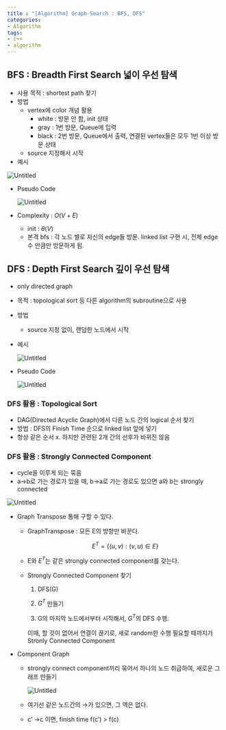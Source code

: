 ```yaml
--- 
title : "[Algorithm] Graph Search : BFS, DFS"
categories:
- Algorithm
tags:
- c++
- algorithm
---
```


## BFS : Breadth First Search 넓이 우선 탐색

- 사용 목적 : shortest path 찾기
- 방법
    - vertex에 color 개념 활용
        - white : 방문 안 함, init 상태
        - gray : 1번 방문, Queue에 입력
        - black : 2번 방문, Queue에서 출력, 연결된 vertex들은 모두 1번 이상 방문 상태
    - source 지정해서 시작
- 예시

![Untitled](../../assets/images/2023-04-27-graph-search-bfs-dfs/Untitled.png)

- Pseudo Code
    
    ![Untitled](../../assets/images/2023-04-27-graph-search-bfs-dfs/Untitled%201.png)
    
- Complexity : $O(V+E)$
    - init : $\theta(V)$
    - 본격  bfs : 각 노드 별로 자신의 edge들 방문. linked list 구현 시, 전체 edge 수 만큼만 방문하게 됨.

## DFS : Depth First Search 깊이 우선 탐색

- only directed graph
- 목적 : topological sort 등 다른 algorithm의 subroutine으로 사용
- 방법
    - source 지정 없이, 랜덤한 노드에서 시작
- 예시
    
    ![Untitled](../../assets/images/2023-04-27-graph-search-bfs-dfs/Untitled%202.png)
    
- Pseudo Code
    
    ![Untitled](../../assets/images/2023-04-27-graph-search-bfs-dfs/Untitled%203.png)
    

### DFS 활용 : Topological Sort

- DAG(Directed Acyclic Graph)에서 다른 노드 간의 logical 순서 찾기
- 방법 : DFS의 Finish Time 순으로 linked list 앞에 넣기
- 항상 같은 순서 x. 하지만 관련된 2개 간의 선후가 바뀌진 않음

### DFS 활용 : Strongly Connected Component

- cycle을 이루게 되는 묶음
- a→b로 가는 경로가 있을 때, b→a로 가는 경로도 있으면 a와 b는 strongly connected

![Untitled](../../assets/images/2023-04-27-graph-search-bfs-dfs/Untitled%204.png)

- Graph Transpose 통해 구할 수 있다.
    - GraphTranspose : 모든 E의 방향만 바꾼다.
        
        $$
        E^T = \{(u, v) : (v, u) \in E \}
        $$
        
    - E와 $E^T$는 같은 strongly connected component를 갖는다.
    - Strongly Connected Component 찾기
        
        1) DFS(G)
        
        2) $G^T$ 만들기
        
        3) G의 마지막 노드에서부터 시작해서, $G^T$의 DFS 수행.
        
        이때, 할 것이 없어서 연결이 끊기로, 새로 random한 수행 필요할 때까지가 Stronly Connected Component
        

- Component Graph
    - strongly connect component끼리 묶어서 하나의 노드 취급하여, 새로운 그래프 만들기
        
        ![Untitled](../../assets/images/2023-04-27-graph-search-bfs-dfs/Untitled%205.png)
        
    - 여기선 같은 노드간의 →가 있으면, 그 역은 없다.
    - c’ →c 이면, finish time f(c’) > f(c)